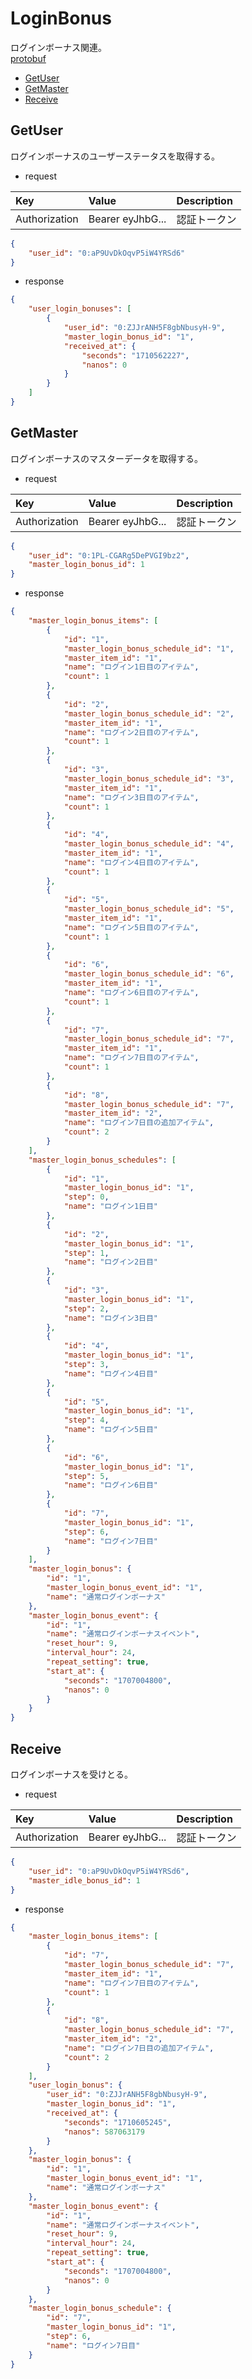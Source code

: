 # LoginBonus
ログインボーナス関連。  
[protobuf](https://github.com/game-core/gocrafter/tree/main/docs/proto/gocrafter-proto/api/game/loginBonus)  

- [GetUser](https://github.com/game-core/gocrafter/blob/main/docs/md/function/api/loginBonus.md#GetUser)
- [GetMaster](https://github.com/game-core/gocrafter/blob/main/docs/md/function/api/loginBonus.md#GetMaster)
- [Receive](https://github.com/game-core/gocrafter/blob/main/docs/md/function/api/loginBonus.md#Receive)

## GetUser
ログインボーナスのユーザーステータスを取得する。
- request

| Key | Value | Description |
| :--- | :--- | :--- |
| Authorization | Bearer eyJhbG... | 認証トークン |

```json
{
    "user_id": "0:aP9UvDkOqvP5iW4YRSd6"
}
```
- response
```json
{
    "user_login_bonuses": [
        {
            "user_id": "0:ZJJrANH5F8gbNbusyH-9",
            "master_login_bonus_id": "1",
            "received_at": {
                "seconds": "1710562227",
                "nanos": 0
            }
        }
    ]
}
```

## GetMaster
ログインボーナスのマスターデータを取得する。
- request

| Key | Value | Description |
| :--- | :--- | :--- |
| Authorization | Bearer eyJhbG... | 認証トークン |

```json
{
    "user_id": "0:1PL-CGARg5DePVGI9bz2",
    "master_login_bonus_id": 1
}
```
- response
```json
{
    "master_login_bonus_items": [
        {
            "id": "1",
            "master_login_bonus_schedule_id": "1",
            "master_item_id": "1",
            "name": "ログイン1日目のアイテム",
            "count": 1
        },
        {
            "id": "2",
            "master_login_bonus_schedule_id": "2",
            "master_item_id": "1",
            "name": "ログイン2日目のアイテム",
            "count": 1
        },
        {
            "id": "3",
            "master_login_bonus_schedule_id": "3",
            "master_item_id": "1",
            "name": "ログイン3日目のアイテム",
            "count": 1
        },
        {
            "id": "4",
            "master_login_bonus_schedule_id": "4",
            "master_item_id": "1",
            "name": "ログイン4日目のアイテム",
            "count": 1
        },
        {
            "id": "5",
            "master_login_bonus_schedule_id": "5",
            "master_item_id": "1",
            "name": "ログイン5日目のアイテム",
            "count": 1
        },
        {
            "id": "6",
            "master_login_bonus_schedule_id": "6",
            "master_item_id": "1",
            "name": "ログイン6日目のアイテム",
            "count": 1
        },
        {
            "id": "7",
            "master_login_bonus_schedule_id": "7",
            "master_item_id": "1",
            "name": "ログイン7日目のアイテム",
            "count": 1
        },
        {
            "id": "8",
            "master_login_bonus_schedule_id": "7",
            "master_item_id": "2",
            "name": "ログイン7日目の追加アイテム",
            "count": 2
        }
    ],
    "master_login_bonus_schedules": [
        {
            "id": "1",
            "master_login_bonus_id": "1",
            "step": 0,
            "name": "ログイン1日目"
        },
        {
            "id": "2",
            "master_login_bonus_id": "1",
            "step": 1,
            "name": "ログイン2日目"
        },
        {
            "id": "3",
            "master_login_bonus_id": "1",
            "step": 2,
            "name": "ログイン3日目"
        },
        {
            "id": "4",
            "master_login_bonus_id": "1",
            "step": 3,
            "name": "ログイン4日目"
        },
        {
            "id": "5",
            "master_login_bonus_id": "1",
            "step": 4,
            "name": "ログイン5日目"
        },
        {
            "id": "6",
            "master_login_bonus_id": "1",
            "step": 5,
            "name": "ログイン6日目"
        },
        {
            "id": "7",
            "master_login_bonus_id": "1",
            "step": 6,
            "name": "ログイン7日目"
        }
    ],
    "master_login_bonus": {
        "id": "1",
        "master_login_bonus_event_id": "1",
        "name": "通常ログインボーナス"
    },
    "master_login_bonus_event": {
        "id": "1",
        "name": "通常ログインボーナスイベント",
        "reset_hour": 9,
        "interval_hour": 24,
        "repeat_setting": true,
        "start_at": {
            "seconds": "1707004800",
            "nanos": 0
        }
    }
}
```

## Receive
ログインボーナスを受けとる。
- request

| Key | Value | Description |
| :--- | :--- | :--- |
| Authorization | Bearer eyJhbG... | 認証トークン |

```json
{
    "user_id": "0:aP9UvDkOqvP5iW4YRSd6",
    "master_idle_bonus_id": 1
}
```
- response
```json
{
    "master_login_bonus_items": [
        {
            "id": "7",
            "master_login_bonus_schedule_id": "7",
            "master_item_id": "1",
            "name": "ログイン7日目のアイテム",
            "count": 1
        },
        {
            "id": "8",
            "master_login_bonus_schedule_id": "7",
            "master_item_id": "2",
            "name": "ログイン7日目の追加アイテム",
            "count": 2
        }
    ],
    "user_login_bonus": {
        "user_id": "0:ZJJrANH5F8gbNbusyH-9",
        "master_login_bonus_id": "1",
        "received_at": {
            "seconds": "1710605245",
            "nanos": 587063179
        }
    },
    "master_login_bonus": {
        "id": "1",
        "master_login_bonus_event_id": "1",
        "name": "通常ログインボーナス"
    },
    "master_login_bonus_event": {
        "id": "1",
        "name": "通常ログインボーナスイベント",
        "reset_hour": 9,
        "interval_hour": 24,
        "repeat_setting": true,
        "start_at": {
            "seconds": "1707004800",
            "nanos": 0
        }
    },
    "master_login_bonus_schedule": {
        "id": "7",
        "master_login_bonus_id": "1",
        "step": 6,
        "name": "ログイン7日目"
    }
}
```
